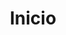 ---
#
# Use the widgets beneath and the content will be
# inserted automagically in the webpage. To make
# this work, you have to use › layout: frontpage
#
layout: frontpage
title: "Inicio"
description: "Experimenta las telecomunicaciones"
#
# Use the call for action to show a button on the frontpage
#
# To make internal links, just use a permalink like this
# url: /getting-started/
#
# To style the button in different colors, use no value
# to use the main color or success, alert or secondary.
# To change colors see sass/_01_settings_colors.scss
#

widget1:
  title: "Comunicaciones"
  url: 'http://carmenguidet.github.io/conoce/comunicaciones'
  image: widget-1-302x182.jpg
  text: 'Aqui descubriras que es lo que nos perimite comunicarnos a largas distancias.'
widget2:
  title: "Electronica"
  url: 'http://carmenguidet.github.io/conoce/electronica'
  image: widget-1-302x182.jpg
  text: 'Una de las razones por las que nos podemos comunicar es gracias a la electronica.'
widget3:
  title: "Redes"
  url: 'http://carmenguidet.github.io/conoce/redes'
  image: /images/comunicaciones.jpg
  text: 'Las redes como el Intenet nos permite estar comunicados en todo momento.'


callforaction:
  url1: http://carmenguidet.github.io/experimenta/casa
  text1: Experimenta y crea desde casa 
  style1: alert
  url2: http://carmenguidet.github.io/experimenta/profesorado
  text2: Para profesorado
  style2: alert

permalink: /index.html

#
# This is a nasty hack to make the navigation highlight
# this page as active in the topbar navigation
#
homepage: true

--- 